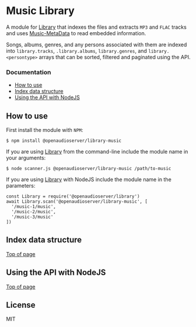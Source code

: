 # Music Library

A module for [Library](https://github.com/openaudioserver/library) that indexes the files and extracts `MP3` and `FLAC` tracks and uses [Music-MetaData](https://github.com/borewit/music-metadata/) to read embedded information.

Songs, albums, genres, and any persons associated with them are indexed into `library.tracks`, `.library.albums`, `library.genres`, and `library.<persontype>` arrays that can be sorted, filtered and paginated using the API.

### Documentation

- [How to use](#how-to-use)
- [Index data structure](#index-data-structure)
- [Using the API with NodeJS](#using-the-media-index-with-nodejs)

## How to use

First install the module with `NPM`:

    $ npm install @openaudioserver/library-music

If you are using [Library](https://github.com/openaudioserver/library) from the command-line include the module name in your arguments:

    $ node scanner.js @openaudioserver/library-music /path/to-music

If you are using [Library](https://github.com/openaudioserver/library) with NodeJS include the module name in the parameters:

    const Library = require('@openaudioserver/library')
    await Library.scan('@openaudioserver/library-music', [
      '/music-1/music',
      '/music-2/music',
      '/music-3/music'
    ])

## Index data structure

[Top of page](#documentation)

## Using the API with NodeJS

[Top of page](#documentation)


## License

MIT
